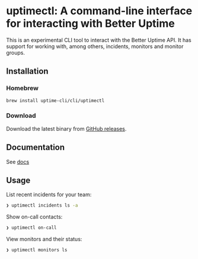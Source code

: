 # uptimectl: A command-line interface for interacting with Better Uptime

This is an experimental CLI tool to interact with the  Better Uptime API. It has support for working with, among others, incidents, monitors and monitor groups.

## Installation

### Homebrew

```bash
brew install uptime-cli/cli/uptimectl
```

### Download

Download the latest binary from [GitHub releases](https://github.com/uptime-cli/uptimectl/releases/latest).

## Documentation

See [docs](/docs/)

## Usage

List recent incidents for your team:
```bash
❯ uptimectl incidents ls -a
```

Show on-call contacts:
```bash
❯ uptimectl on-call
```

View monitors and their status:

```bash
❯ uptimectl monitors ls
```
